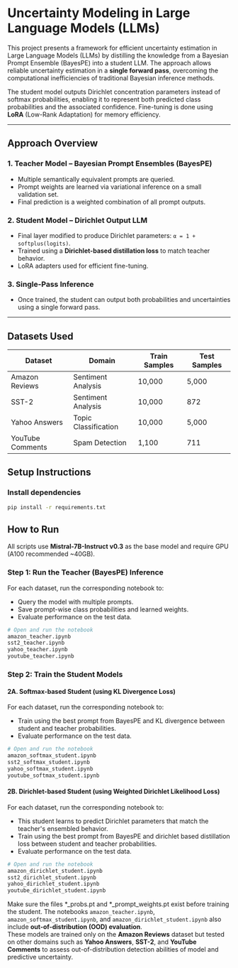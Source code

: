 # Uncertainty Modeling in Large Language Models (LLMs)

This project presents a framework for efficient uncertainty estimation in Large Language Models (LLMs) by distilling the knowledge from a Bayesian Prompt Ensemble (BayesPE) into a student LLM. The approach allows reliable uncertainty estimation in a **single forward pass**, overcoming the computational inefficiencies of traditional Bayesian inference methods.

The student model outputs Dirichlet concentration parameters instead of softmax probabilities, enabling it to represent both predicted class probabilities and the associated confidence. Fine-tuning is done using **LoRA** (Low-Rank Adaptation) for memory efficiency.

---

## Approach Overview

### 1. **Teacher Model – Bayesian Prompt Ensembles (BayesPE)**
- Multiple semantically equivalent prompts are queried.
- Prompt weights are learned via variational inference on a small validation set.
- Final prediction is a weighted combination of all prompt outputs.

### 2. **Student Model – Dirichlet Output LLM**
- Final layer modified to produce Dirichlet parameters: `α = 1 + softplus(logits)`.
- Trained using a **Dirichlet-based distillation loss** to match teacher behavior.
- LoRA adapters used for efficient fine-tuning.

### 3. **Single-Pass Inference**
- Once trained, the student can output both probabilities and uncertainties using a single forward pass.

---

## Datasets Used

| Dataset            | Domain               | Train Samples | Test Samples |
|--------------------|----------------------|---------------|--------------|
| Amazon Reviews     | Sentiment Analysis   | 10,000        | 5,000        |
| SST-2              | Sentiment Analysis   | 10,000        | 872          |
| Yahoo Answers      | Topic Classification | 10,000        | 5,000        |
| YouTube Comments   | Spam Detection       | 1,100         | 711          |

## Setup Instructions

### Install dependencies

```bash
pip install -r requirements.txt
```
## How to Run

All scripts use **Mistral-7B-Instruct v0.3** as the base model and require GPU (A100 recommended ~40GB).

### Step 1: Run the Teacher (BayesPE) Inference

For each dataset, run the corresponding notebook to:
- Query the model with multiple prompts.
- Save prompt-wise class probabilities and learned weights.
- Evaluate performance on the test data.

```bash
# Open and run the notebook
amazon_teacher.ipynb
sst2_teacher.ipynb
yahoo_teacher.ipynb
youtube_teacher.ipynb
```
### Step 2: Train the Student Models
#### 2A. Softmax-based Student (using KL Divergence Loss)

For each dataset, run the corresponding notebook to:
- Train using the best prompt from BayesPE and KL divergence between student and teacher probabilities.
- Evaluate performance on the test data.
  
```bash
# Open and run the notebook
amazon_softmax_student.ipynb
sst2_softmax_student.ipynb
yahoo_softmax_student.ipynb
youtube_softmax_student.ipynb
```
#### 2B. Dirichlet-based Student (using Weighted Dirichlet Likelihood Loss)

For each dataset, run the corresponding notebook to:
- This student learns to predict Dirichlet parameters that match the teacher's ensembled behavior.
- Train using the best prompt from BayesPE and dirichlet based distillation loss between student and teacher probabilities.
- Evaluate performance on the test data.

```bash
# Open and run the notebook
amazon_dirichlet_student.ipynb
sst2_dirichlet_student.ipynb
yahoo_dirichlet_student.ipynb
youtube_dirichlet_student.ipynb
```
Make sure the files *_probs.pt and *_prompt_weights.pt exist before training the student.
The notebooks `amazon_teacher.ipynb`, `amazon_softmax_student.ipynb`, and `amazon_dirichlet_student.ipynb` also include **out-of-distribution (OOD) evaluation**.  
These models are trained only on the **Amazon Reviews** dataset but tested on other domains such as **Yahoo Answers**, **SST-2**, and **YouTube Comments** to assess out-of-distribution detection abilities of model and predictive uncertainty.
